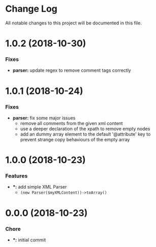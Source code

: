 # Change Log

All notable changes to this project will be documented in this file.

<a name="1.0.2"></a>
# 1.0.2 (2018-10-30)

### Fixes

* **parser:** update regex to remove comment tags correctly

<a name="1.0.1"></a>
# 1.0.1 (2018-10-24)

### Fixes

* **parser:** fix some major issues
    * remove all comments from the given xml content
    * use a deeper declaration of the xpath to remove empty nodes
    * add an dummy array element to the default '@attribute' key to prevent strange copy behaviours of the empty array

<a name="1.0.0"></a>
# 1.0.0 (2018-10-23)

### Features

* **\*:** add simple XML Parser
    - `(new Parser($myXMLContent))->toArray()`

<a name="0.0.0"></a>
# 0.0.0 (2018-10-23)

### Chore
* **\*:** initial commit

